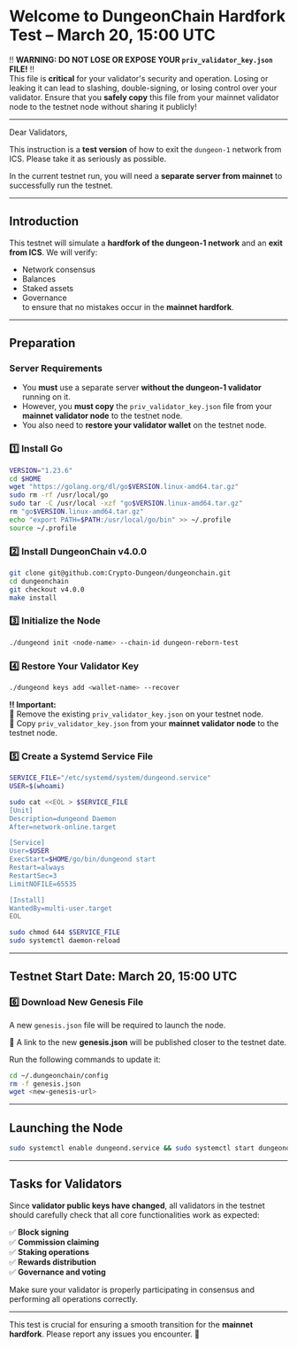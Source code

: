 # **Welcome to DungeonChain Hardfork Test – March 20, 15:00 UTC**

‼️ **WARNING: DO NOT LOSE OR EXPOSE YOUR `priv_validator_key.json` FILE!** ‼️  
This file is **critical** for your validator's security and operation. Losing or leaking it can lead to slashing, double-signing, or losing control over your validator. Ensure that you **safely copy** this file from your mainnet validator node to the testnet node without sharing it publicly!  

---
Dear Validators,

This instruction is a **test version** of how to exit the `dungeon-1` network from ICS. Please take it as seriously as possible.

In the current testnet run, you will need a **separate server from mainnet** to successfully run the testnet.

---

## **Introduction**

This testnet will simulate a **hardfork of the dungeon-1 network** and an **exit from ICS**. We will verify:

- Network consensus
- Balances
- Staked assets
- Governance  
  to ensure that no mistakes occur in the **mainnet hardfork**.

---

## **Preparation**

### **Server Requirements**

- You **must** use a separate server **without the dungeon-1 validator** running on it.
- However, you **must copy** the `priv_validator_key.json` file from your **mainnet validator node** to the testnet node.
- You also need to **restore your validator wallet** on the testnet node.

### **1️⃣ Install Go**

```bash
VERSION="1.23.6"
cd $HOME
wget "https://golang.org/dl/go$VERSION.linux-amd64.tar.gz"
sudo rm -rf /usr/local/go
sudo tar -C /usr/local -xzf "go$VERSION.linux-amd64.tar.gz"
rm "go$VERSION.linux-amd64.tar.gz"
echo "export PATH=$PATH:/usr/local/go/bin" >> ~/.profile
source ~/.profile
```

### **2️⃣ Install DungeonChain v4.0.0**

```bash
git clone git@github.com:Crypto-Dungeon/dungeonchain.git
cd dungeonchain
git checkout v4.0.0
make install
```

### **3️⃣ Initialize the Node**

```bash
./dungeond init <node-name> --chain-id dungeon-reborn-test
```

### **4️⃣ Restore Your Validator Key**

```bash
./dungeond keys add <wallet-name> --recover
```

**‼️ Important:**  
🔹 Remove the existing `priv_validator_key.json` on your testnet node.  
🔹 Copy `priv_validator_key.json` from your **mainnet validator node** to the testnet node.

### **5️⃣ Create a Systemd Service File**

```bash
SERVICE_FILE="/etc/systemd/system/dungeond.service"
USER=$(whoami)

sudo cat <<EOL > $SERVICE_FILE
[Unit]
Description=dungeond Daemon
After=network-online.target

[Service]
User=$USER
ExecStart=$HOME/go/bin/dungeond start
Restart=always
RestartSec=3
LimitNOFILE=65535

[Install]
WantedBy=multi-user.target
EOL

sudo chmod 644 $SERVICE_FILE
sudo systemctl daemon-reload
```

---

## **Testnet Start Date: March 20, 15:00 UTC**

### **6️⃣ Download New Genesis File**

A new `genesis.json` file will be required to launch the node.

🔹 A link to the new **genesis.json** will be published closer to the testnet date.

Run the following commands to update it:

```bash
cd ~/.dungeonchain/config
rm -f genesis.json
wget <new-genesis-url>
```

---

## **Launching the Node**

```bash
sudo systemctl enable dungeond.service && sudo systemctl start dungeond.service && journalctl -u dungeond.service -f
```

---

## **Tasks for Validators**

Since **validator public keys have changed**, all validators in the testnet should carefully check that all core functionalities work as expected:

✅ **Block signing**  
✅ **Commission claiming**  
✅ **Staking operations**  
✅ **Rewards distribution**  
✅ **Governance and voting**

Make sure your validator is properly participating in consensus and performing all operations correctly.

---

This test is crucial for ensuring a smooth transition for the **mainnet hardfork**. Please report any issues you encounter. 🚀
